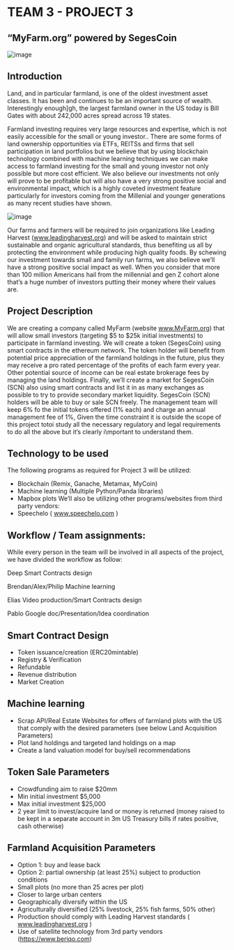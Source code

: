 # TEAM 3 - PROJECT 3

## “MyFarm.org” powered by SegesCoin

![image](https://user-images.githubusercontent.com/68345971/111036187-05eef900-83ec-11eb-8164-046d471c8326.png)

## Introduction
Land, and in particular farmland, is one of the oldest investment asset classes. It has been and
continues to be an important source of wealth. Interestingly enough]gh, the largest farmland
owner in the US today is Bill Gates with about 242,000 acres spread across 19 states.

Farmland investing requires very large resources and expertise, which is not easily accessible
for the small or young investor.. There are some forms of land ownership opportunities via
ETFs, REITSs and firms that sell participation in land portfolios but we believe that by using
blockchain technology combined with machine learning techniques we can make access to
farmland investing for the small and young investor not only possible but more cost efficient.
We also believe our investments not only will prove to be profitable but will also have a very
strong positive social and environmental impact, which is a highly coveted investment feature
particularly for investors coming from the Millenial and younger generations as many recent
studies have shown.

![image](https://user-images.githubusercontent.com/68345971/111035815-1f8f4100-83ea-11eb-9ba1-606b6228daa5.png)

Our farms and farmers will be required to join organizations like Leading Harvest
(www.leadingharvest.org) and will be asked to maintain strict sustainable and organic
agricultural standards, thus benefiting us all by protecting the environment while
producing high quality foods. By schewing our investment towards small and family run
farms, we also believe we’ll have a strong positive social impact as well.
When you consider that more than 100 million Americans hail from the millennial and
gen Z cohort alone that’s a huge number of investors putting their money where their
values are.

## Project Description

We are creating a company called MyFarm (website www.MyFarm.org) that will allow small
investors (targeting $5 to $25k initial investments) to participate in farmland investing. We will
create a token (SegesCoin) using smart contracts in the ethereum network.
The token holder will benefit from potential price appreciation of the farmland holdings in the
future, plus they may receive a pro rated percentage of the profits of each farm every year.
Other potential source of income can be real estate brokerage fees by managing the land
holdings.
Finally, we’ll create a market for SegesCoin (SCN) also using smart contracts and list it in as
many exchanges as possible to try to provide secondary market liquidity. SegesCoin (SCN)
holders will be able to buy or sale SCN freely.
The management team will keep 6% fo the initial tokens offered (1% each) and charge an
annual management fee of 1%,
Given the time constraint it is outside the scope of this project totoi study all the necessary
regulatory and legal requirements to do all the above but it’s clearly i\mportant to understand
them.

## Technology to be used

The following programs as required for Project 3 will be utilized:
- Blockchain (Remix, Ganache, Metamax, MyCoin)
- Machine learning (Multiple Python/Panda libraries)
- Mapbox plots
We’ll also be utilizing other programs/websites from third party vendors:
- Speechelo ( www.speechelo.com )

## Workflow / Team assignments:
While every person in the team will be involved in all aspects of the project, we have divided the
workflow as follow:

Deep Smart Contracts design

Brendan/Alex/Philip Machine learning

Elias Video production/Smart Contracts design

Pablo Google doc/Presentation/Idea coordination

## Smart Contract Design
- Token issuance/creation (ERC20mintable)
- Registry & Verification
- Refundable
- Revenue distribution
- Market Creation

## Machine learning
- Scrap API/Real Estate Websites for offers of farmland plots with the US that comply
with the desired parameters (see below Land Acquisition Parameters)
- Plot land holdings and targeted land holdings on a map
- Create a land valuation model for buy/sell recommendations

## Token Sale Parameters
- Crowdfunding aim to raise $20mm
- Min initial investment $5,000
- Max initial investment $25,000
- 2 year limit to invest/acquire land or money is returned (money raised to be kept in a
separate account in 3m US Treasury bills if rates positive, cash otherwise)

## Farmland Acquisition Parameters
- Option 1: buy and lease back
- Option 2: partial ownership (at least 25%) subject to production conditions
- Small plots (no more than 25 acres per plot)
- Closer to large urban centers
- Geographically diversify within the US
- Agriculturally diversified (25% livestock, 25% fish farms, 50% other)
- Production should comply with Leading Harvest standards ( www.leadingharvest.org )
- Use of satellite technology from 3rd party vendors (https://www.beriqo.com)
